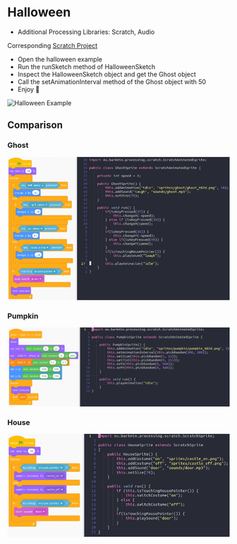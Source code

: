# Halloween

* Additional Processing Libraries: Scratch, Audio

Corresponding [Scratch Project](https://scratch.mit.edu/projects/338613208/)

* Open the halloween example
* Run the runSketch method of HalloweenSketch
* Inspect the HalloweenSketch object and get the Ghost object
* Call the setAnimationInterval method of the Ghost object with 50
* Enjoy :running:

![Halloween Example](https://github.com/mikebarkmin/bluej-processing/raw/master/.github/halloween.gif)

## Comparison

### Ghost

![Ghost code](.github/ghost.png)

### Pumpkin

![Pumpkin code](.github/pumpkin.png)

### House

![House code](.github/house.png)
